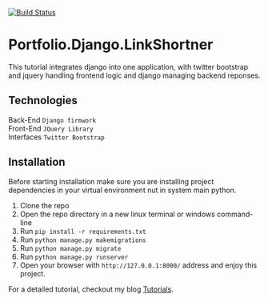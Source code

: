 [![Build Status](https://travis-ci.com/shahabmohammadi/Portfolio.Django.LinkShortner.svg?branch=master)](https://travis-ci.com/shahabmohammadi/Portfolio.Django.LinkShortner)

# Portfolio.Django.LinkShortner

This tutorial integrates django into one application, with twitter bootstrap and jquery handling frontend logic and
django managing backend reponses.

## Technologies

Back-End   `Django firmwork`
<br>
Front-End   `JQuery Library`
<br>
Interfaces   `Twitter Bootstrap`

## Installation

Before starting installation make sure you are installing project dependencies in your virtual environment nut in system main python. 

1. Clone the repo
1. Open the repo directory in a new linux terminal or windows command-line
1. Run `pip install -r requirements.txt`
1. Run `python manage.py makemigrations`
1. Run `python manage.py migrate`
1. Run `python manage.py runserver`
1. Open your browser with `http://127.0.0.1:8000/` address and enjoy this project.


For a detailed tutorial, checkout my blog [Tutorials](http://shahabmohammadi.github.io).
